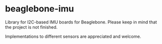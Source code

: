 beaglebone-imu
==============

Library for I2C-based IMU boards for Beaglebone. 
Please keep in mind that the project is not finished. 

Implementations to different sensors are appreciated and welcome.
